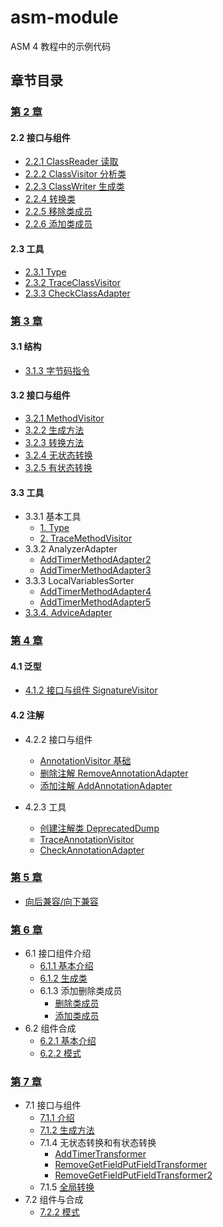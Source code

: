 # asm-module
ASM 4 教程中的示例代码

## 章节目录

### [第 2 章](asm_example/src/main/java/com/andoter/asm_example/part2)
#### 2.2 接口与组件
- [2.2.1 ClassReader 读取](asm_example/src/main/java/com/andoter/asm_example/part2/ClassReaderDemo.kt)
- [2.2.2 ClassVisitor 分析类](asm_example/src/main/java/com/andoter/asm_example/part2/ClassPrintVisitor.kt)
- [2.2.3 ClassWriter 生成类](asm_example/src/main/java/com/andoter/asm_example/part2/ClassWriteDemo.kt)
- [2.2.4 转换类](asm_example/src/main/java/com/andoter/asm_example/part2/ConvertDemo.kt)
- [2.2.5 移除类成员](asm_example/src/main/java/com/andoter/asm_example/part2/RemoveDebugDemo.kt)
- [2.2.6 添加类成员](asm_example/src/main/java/com/andoter/asm_example/part2/AddFieldDemo.kt)

#### 2.3 工具
- [2.3.1 Type](asm_example/src/main/java/com/andoter/asm_example/part2/TypeDemo.kt)
- [2.3.2 TraceClassVisitor](asm_example/src/main/java/com/andoter/asm_example/part2/TraceClassVisitorDemo.kt)
- [2.3.3 CheckClassAdapter](asm_example/src/main/java/com/andoter/asm_example/part2/CheckClassAdapterDemo.kt)

### [第 3 章](MethodVisitor)
#### 3.1 结构
- [3.1.3 字节码指令](asm_example/src/main/java/com/andoter/asm_example/part3/字节码指令)

#### 3.2 接口与组件
- [3.2.1 MethodVisitor](asm_example/src/main/java/com/andoter/asm_example/part3/MethodPrint.kt)
- [3.2.2 生成方法](asm_example/src/main/java/com/andoter/asm_example/part3/GenerateMethod.kt)
- [3.2.3 转换方法](asm_example/src/main/java/com/andoter/asm_example/part3/RemoveNopAdapter.kt)
- [3.2.4 无状态转换](asm_example/src/main/java/com/andoter/asm_example/part3/AddTimerAdapter.kt)
- [3.2.5 有状态转换](asm_example/src/main/java/com/andoter/asm_example/part3/RemoveAddZeroAdapter.kt)

#### 3.3 工具
- 3.3.1 基本工具
    - [1. Type](asm_example/src/main/java/com/andoter/asm_example/part3/TypeDemo.kt)
    - [2. TraceMethodVisitor](asm_example/src/main/java/com/andoter/asm_example/part3/TraceMethodVisitorDemo.kt)
- 3.3.2 AnalyzerAdapter
    - [AddTimerMethodAdapter2](asm_example/src/main/java/com/andoter/asm_example/part3/AddTimerAdapter2.kt)
    - [AddTimerMethodAdapter3](asm_example/src/main/java/com/andoter/asm_example/part3/AddTimerAdapter3.kt)
- 3.3.3 LocalVariablesSorter
    - [AddTimerMethodAdapter4](asm_example/src/main/java/com/andoter/asm_example/part3/AddTimerAdapter4.kt)
    - [AddTimerMethodAdapter5](asm_example/src/main/java/com/andoter/asm_example/part3/AddTimerAdapter5.kt)
- [3.3.4. AdviceAdapter](asm_example/src/main/java/com/andoter/asm_example/part3/AddTimerAdapter6.kt)

### [第 4 章](asm_example/src/main/java/com/andoter/asm_example/part4)
#### 4.1 泛型
- [4.1.2 接口与组件 SignatureVisitor](asm_example/src/main/java/com/andoter/asm_example/part4/SignatureGeneric.kt)

#### 4.2 注解
- 4.2.2 接口与组件
    - [AnnotationVisitor 基础](asm_example/src/main/java/com/andoter/asm_example/part4/AnnotationPrinter.kt)
    - [删除注解 RemoveAnnotationAdapter](asm_example/src/main/java/com/andoter/asm_example/part4/AnnotationDemo.kt)
    - [添加注解 AddAnnotationAdapter](asm_example/src/main/java/com/andoter/asm_example/part4/AddAnnotationAdapter.kt)
    
- 4.2.3 工具
    - [创建注解类 DeprecatedDump](asm_example/src/main/java/com/andoter/asm_example/part4/DeprecatedDump.kt)
    - [TraceAnnotationVisitor](asm_example/src/main/java/com/andoter/asm_example/part4/TraceAnnotationVisitorDemo.kt)
    - [CheckAnnotationAdapter](asm_example/src/main/java/com/andoter/asm_example/part4/CheckAnnotationAdapterDemo.kt)
    
### [第 5 章](asm_example/src/main/java/com/andoter/asm_example/part5)
- [向后兼容/向下兼容](asm_example/src/main/java/com/andoter/asm_example/part5/向后兼容)

### [第 6 章](asm_example/src/main/java/com/andoter/asm_example/part6)
- 6.1 接口组件介绍
    - [6.1.1 基本介绍](asm_example/src/main/java/com/andoter/asm_example/part6/TreeAPI.kt)
    - [6.1.2 生成类](asm_example/src/main/java/com/andoter/asm_example/part6/CreateClass.kt)
    - 6.1.3 添加删除类成员
        - [删除类成员](asm_example/src/main/java/com/andoter/asm_example/part6/RemoveMethodDemo.kt)
        - [添加类成员](asm_example/src/main/java/com/andoter/asm_example/part6/AddFieldDemo.kt)
- 6.2 组件合成
    - [6.2.1 基本介绍](asm_example/src/main/java/com/andoter/asm_example/part6/TreeAPI.kt)
    - [6.2.2 模式](asm_example/src/main/java/com/andoter/asm_example/part6/PatternDemo.kt)
    
### [第 7 章](asm_example/src/main/java/com/andoter/asm_example/part7)
- 7.1 接口与组件
    - [7.1.1 介绍](asm_example/src/main/java/com/andoter/asm_example/part7/MethodNodeAPI.kt)
    - [7.1.2 生成方法](asm_example/src/main/java/com/andoter/asm_example/part7/MakeMethod.kt)
    - 7.1.4 无状态转换和有状态转换
        - [AddTimerTransformer](asm_example/src/main/java/com/andoter/asm_example/part7/AddTimerTransformer.kt)
        - [RemoveGetFieldPutFieldTransformer](asm_example/src/main/java/com/andoter/asm_example/part7/RemoveGetFieldPutFieldTransformer.kt)
        - [RemoveGetFieldPutFieldTransformer2](asm_example/src/main/java/com/andoter/asm_example/part7/RemoveGetFieldPutFieldTransformer2.kt)
    - 7.1.5 [全局转换](asm_example/src/main/java/com/andoter/asm_example/part7/OptimizeJumpTransformer.kt)
- 7.2 组件与合成
    - [7.2.2 模式](asm_example/src/main/java/com/andoter/asm_example/part7/MyAdapter.kt)